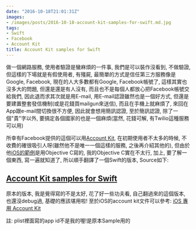 ```yaml
---
date: "2016-10-18T21:01:31Z"
images:
- /images/posts/2016-10-18-account-kit-samples-for-swift.md.jpg
tags:
- Swift
- Facebook
- Account Kit
title: Account Kit samples for Swift
---
```


做一個網路服務, 使用者驗證是蠻麻煩的一件事, 我們是可以裝作沒看到, 不做驗證, 但這樣的下場就是有假使用者, 有殭屍, 最簡單的方式是信任第三方服務像是Google, Facebook,
現在的人大多數都有Google, Facebook帳號了, 這樣其實也沒多大的問題, 但還是還是有人沒有, 而且也不是每個人都放心把Facebook帳號交給我們, 因此退而求其次就是用E-mail,
用E-mail認證雖然也是一個好方式, 但還是要建置整套發信機制(或是花錢買mailgun來送信), 而且在手機上就麻煩了, 來回在App跟e-mail間切換很不方便,
因此就會想用簡訊認證, 至於簡訊認證, 除了一個"貴"字以外, 要搞定各個國家的也是一個麻煩(當然, 花錢可解, 有Twilio這種服務可以用)

所幸有Facebook提供的這個可以用[Account Kit](https://developers.facebook.com/docs/accountkit), 在初期使用者不太多的時候, 不收費的確很吸引人呀(雖然他不是唯一一個這樣的服務, 之後再介紹其他的),
但由於他[iOS的範例](https://github.com/fbsamples/account-kit-samples-for-ios)是用Objective C寫的, 我的Objective C實在不太行,
加上, 要了解一個東西, 寫一遍就知道了, 所以順手翻譯了一個Swift的版本, Source如下:

## [Account Kit samples for Swift](https://github.com/julianshen/account-kit-samples-for-swift) ##

原本的版本, 我是覺得寫的不是太好, 花了好一些功夫看, 自己翻過來的這個版本, 也還沒debug過, 基礎的應該堪用啦! 至於iOS的account kit文件可以參考: [iOS 專用 Account Kit](https://developers.facebook.com/docs/accountkit/ios)

註: plist裡面寫的app id不是我的喔!是原本Sample用的